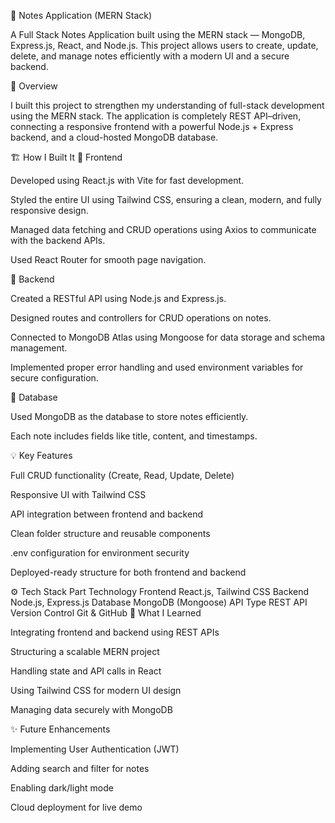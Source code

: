 📝 Notes Application (MERN Stack)

A Full Stack Notes Application built using the MERN stack — MongoDB, Express.js, React, and Node.js.
This project allows users to create, update, delete, and manage notes efficiently with a modern UI and a secure backend.

🚀 Overview

I built this project to strengthen my understanding of full-stack development using the MERN stack.
The application is completely REST API–driven, connecting a responsive frontend with a powerful Node.js + Express backend, and a cloud-hosted MongoDB database.

🏗️ How I Built It
🔹 Frontend

Developed using React.js with Vite for fast development.

Styled the entire UI using Tailwind CSS, ensuring a clean, modern, and fully responsive design.

Managed data fetching and CRUD operations using Axios to communicate with the backend APIs.

Used React Router for smooth page navigation.

🔹 Backend

Created a RESTful API using Node.js and Express.js.

Designed routes and controllers for CRUD operations on notes.

Connected to MongoDB Atlas using Mongoose for data storage and schema management.

Implemented proper error handling and used environment variables for secure configuration.

🔹 Database

Used MongoDB as the database to store notes efficiently.

Each note includes fields like title, content, and timestamps.

💡 Key Features

Full CRUD functionality (Create, Read, Update, Delete)

Responsive UI with Tailwind CSS

API integration between frontend and backend

Clean folder structure and reusable components

.env configuration for environment security

Deployed-ready structure for both frontend and backend

⚙️ Tech Stack
Part	Technology
Frontend	React.js, Tailwind CSS
Backend	Node.js, Express.js
Database	MongoDB (Mongoose)
API Type	REST API
Version Control	Git & GitHub
🧠 What I Learned

Integrating frontend and backend using REST APIs

Structuring a scalable MERN project

Handling state and API calls in React

Using Tailwind CSS for modern UI design

Managing data securely with MongoDB

✨ Future Enhancements

Implementing User Authentication (JWT)

Adding search and filter for notes

Enabling dark/light mode

Cloud deployment for live demo
